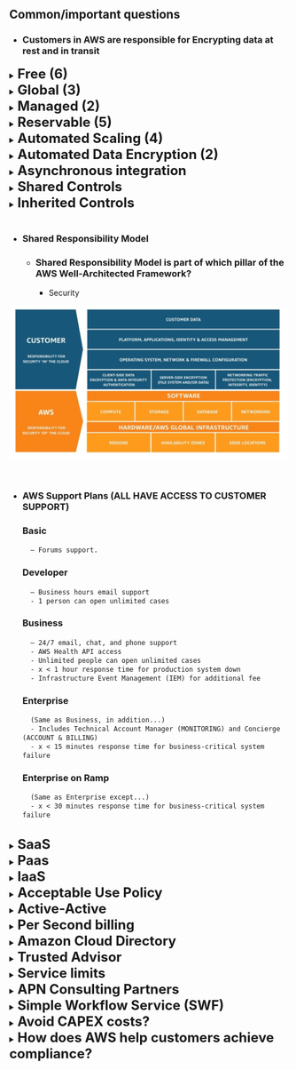 ## **Common/important questions**

- ### Customers in AWS are responsible for **Encrypting data at rest** and **in transit**

<details>
  	<summary>
		<strong>
			<font size=5>
				Free (6)
			</font>
		</strong>
	</summary>
	<font size=4>
		IAM, Auto Scaling, Billing Dashboard, Bulletins, Security Blog, Whitepapers
	</font>
</details>

<details>
  	<summary>
		<strong>
			<font size=5>
				Global (3)
			</font>
		</strong>
	</summary>
	<font size=4>
		IAM, S3, CloudFront
	</font>
</details>

<details>
  	<summary>
		<strong>
			<font size=5>
				Managed (2)
			</font>
		</strong>
	</summary>
	<font size=4>
		DynamoDB, EMR
	</font>
</details>

<details>
  	<summary>
		<strong>
			<font size=5>
				Reservable (5)
			</font>
		</strong>
	</summary>
	<font size=4>
		DynamoDB, RDS, EC2, Redshift, ElastiCache
	</font>
</details>

<details>
  	<summary>
		<strong>
			<font size=5>
				Automated Scaling (4)
			</font>
		</strong>
	</summary>
	<font size=4>
		DynamoDB, Aurora, S3, Lambda
	</font>
</details>

<details>
  	<summary>
		<strong>
			<font size=5>
				Automated Data Encryption (2)
			</font>
		</strong>
	</summary>
	<font size=4>
		Storage Gateway, S3 Glacier
	</font>
</details>

<details>
  	<summary>
		<strong>
			<font size=5>
				Asynchronous integration
			</font>
		</strong>
	</summary>
	<font size=4>
		Loose coupling between services (SQS, Step Functions...)
	</font>
</details>

<details>
  	<summary>
		<strong>
			<font size=5>
				Shared Controls
			</font>
		</strong>
	</summary>
	<font size=4>
		Apply to both infrastructure and customer layer
	</font>
</details>

<details>
  	<summary>
		<strong>
			<font size=5>
				Inherited Controls
			</font>
		</strong>
	</summary>
	<font size=4>
		Managed for customer by AWS
	</font>
</details>

<br>

- ### **Shared Responsibility Model**

	- ### **Shared Responsibility Model** is part of which pillar of the AWS Well-Architected Framework?
		- Security

![](sharedResponsibilityModel.jpg)

<br>

- ### **AWS Support Plans (ALL HAVE ACCESS TO CUSTOMER SUPPORT)**
	### **Basic**
		– Forums support.
	### **Developer**
		– Business hours email support
		- 1 person can open unlimited cases
	### **Business**
		– 24/7 email, chat, and phone support
		- AWS Health API access
		- Unlimited people can open unlimited cases
		- x < 1 hour response time for production system down
		- Infrastructure Event Management (IEM) for additional fee
	### **Enterprise**
		(Same as Business, in addition...)
		- Includes Technical Account Manager (MONITORING) and Concierge (ACCOUNT & BILLING)
		- x < 15 minutes response time for business-critical system failure
	### **Enterprise on Ramp**
		(Same as Enterprise except...)
		- x < 30 minutes response time for business-critical system failure

<br>

<details>
  	<summary>
		<strong>
			<font size=5>
				SaaS
			</font>
		</strong>
	</summary>
	<font size=4>
		Whole stack is managed for you; Focus on how you will use the software
	</font>
</details>

<details>
  	<summary>
		<strong>
			<font size=5>
				Paas
			</font>
		</strong>
	</summary>
	<font size=4>
		Don’t need to manage infrastructure (hardware and OS); Focus on deployment and management of applications.
	</font>
</details>

<details>
  	<summary>
		<strong>
			<font size=5>
				IaaS
			</font>
		</strong>
	</summary>
	<font size=4>
		Hardware and hypervisor are managed for you; Most flexibility and control
	</font>
</details>

<details>
  	<summary>
		<strong>
			<font size=5>
				Acceptable Use Policy
			</font>
		</strong>
	</summary>
	<font size=4>
		Customers can Penetration test selected services in their infrastructure without needing approval from AWS
	</font>
</details>

<details>
  	<summary>
		<strong>
			<font size=5>
				Active-Active
			</font>
		</strong>
	</summary>
	<font size=4>
		Workload deployed to multiple regions; fault tolerance for natural disasters
	</font>
</details>

<details>
  	<summary>
		<strong>
			<font size=5>
				Per Second billing
			</font>
		</strong>
	</summary>
	<font size=4>
		Linux, Windows, Ubuntu
	</font>
</details>

<details>
  	<summary>
		<strong>
			<font size=5>
				Amazon Cloud Directory
			</font>
		</strong>
	</summary>
	<font size=4>
		Organize data hierarchies based on relationships
	</font>
</details>

<details>
  	<summary>
		<strong>
			<font size=5>
				Trusted Advisor
			</font>
		</strong>
	</summary>
	<font size=4>
		Real-time recommendations to optimize Cost, Security, Fault tolerance, Performance + Identify underutilized EC2 instances <strong>AND</strong> unrestricted access to EC2 instance ports
	</font>
</details>

<details>
  	<summary>
		<strong>
			<font size=5>
				Service limits
			</font>
		</strong>
	</summary>
	<font size=4>
		Contact AWS support to increase service limits + AWS Trusted Advisor monitors service limits
	</font>
</details>

<details>
  	<summary>
		<strong>
			<font size=5>
				APN Consulting Partners
			</font>
		</strong>
	</summary>
	<font size=4>
		Professionals help design, build and manage AWS workloads
	</font>
</details>

<details>
  	<summary>
		<strong>
			<font size=5>
				Simple Workflow Service (SWF)
			</font>
		</strong>
	</summary>
	<font size=4>
		Coordinate tasks across distributed application components
	</font>
</details>

<details>
  	<summary>
		<strong>
			<font size=5>
				Avoid CAPEX costs?
			</font>
		</strong>
	</summary>
	<font size=4>
		Public cloud
	</font>
</details>

<details>
  	<summary>
		<strong>
			<font size=5>
				How does AWS help customers achieve compliance?
			</font>
		</strong>
	</summary>
	<font size=4>
		AWS has common compliance certifications: PCI, ISO, HIPAA
	</font>
</details>
